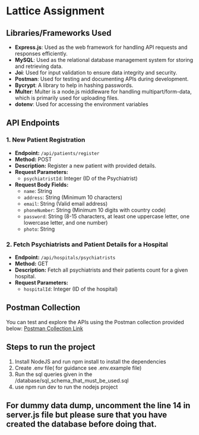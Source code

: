 # Lattice Assignment

## Libraries/Frameworks Used
- **Express.js**: Used as the web framework for handling API requests and responses efficiently.
- **MySQL**: Used as the relational database management system for storing and retrieving data.
- **Joi**: Used for input validation to ensure data integrity and security.
- **Postman**: Used for testing and documenting APIs during development.
- **Bycrypt**: A library to help in hashing passwords.
- **Multer**: Multer is a node.js middleware for handling multipart/form-data, which is primarily used for uploading files.
- **dotenv**: Used for accessing the environment variables

## API Endpoints

### 1. New Patient Registration
- **Endpoint:** `/api/patients/register`
- **Method:** POST
- **Description:** Register a new patient with provided details.
- **Request Parameters:**
  - `psychiatristId`: Integer (ID of the Psychiatrist)
- **Request Body Fields:**
  - `name`: String
  - `address`: String (Minimum 10 characters)
  - `email`: String (Valid email address)
  - `phoneNumber`: String (Minimum 10 digits with country code)
  - `password`: String (8-15 characters, at least one uppercase letter, one lowercase letter, and one number)
  - `photo`: String

### 2. Fetch Psychiatrists and Patient Details for a Hospital
- **Endpoint:** `/api/hospitals/psychiatrists`
- **Method:** GET
- **Description:** Fetch all psychiatrists and their patients count for a given hospital.
- **Request Parameters:**
  - `hospitalId`: Integer (ID of the hospital)

## Postman Collection
You can test and explore the APIs using the Postman collection provided below:
[Postman Collection Link](https://elements.getpostman.com/redirect?entityId=16667625-4f847231-f758-4241-bd9f-152ba502c9bc&entityType=collection)

## Steps to run the project
1. Install NodeJS and run npm install to install the dependencies
2. Create .env file( for guidance see .env.example file)
3. Run the sql queries given in the /database/sql_schema_that_must_be_used.sql
4. use npm run dev to run the nodejs project

## For dummy data dump, uncomment the line 14 in server.js file but please sure that you have created the database before doing that.
